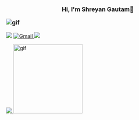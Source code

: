 ### <center>Hi, I'm Shreyan Gautam👋</center><p><img align="" alt="gif" src ="https://github.com/shreyangautam/desktop-tutorial/blob/main/jump-hello-transparent.gif"  >

<a href="https://github.com/shreyangautam"><img src="https://img.shields.io/badge/Github-%23000000.svg?&style=for-the-badge&logo=github&logoColor=white"></a>
<a href="mailto:shreyangautam005@gmail.com"><img alt="Gmail" src="https://img.shields.io/badge/Gmail-D14836?style=for-the-badge&logo=gmail&logoColor=white"> <a/>
<a href ="https://www.linkedin.com/in/shreyan-gautam-8889201ba/"><img src="https://img.shields.io/badge/linkedin-%230077B5.svg?&style=for-the-badge&logo=linkedin&logoColor=white"><br>
<div>
<img src="https://github-readme-stats.vercel.app/api?username=shreyangautam&&show_icons=true&title_color=ffffff&icon_color=F5AC20&text_color=daf7dc&bg_color=ff105f" >
  <img align="" alt="gif" src ="https://github.com/shreyangautam/desktop-tutorial/blob/main/booting-up-developer-economy-how-tech-startups-are-helping-coders-build-and-test-software-faster.gif" height="190">
  </div>
<!--<div class="badge-base LI-profile-badge" data-locale="en_US" data-size="medium" data-theme="dark" data-type="VERTICAL" data-vanity="shreyan-gautam-8889201ba" data-version="v1"><a class="badge-base__link LI-simple-link" href="https://in.linkedin.com/in/shreyan-gautam-8889201ba?trk=profile-badge">Shreyan Gautam</a></div>//
              
<!--
**shreyangautam/shreyangautam** is a ✨ _special_ ✨ repository because its `README.md` (this file) appears on your GitHub profile.

Here are some ideas to get you started:

- 🔭 I’m currently working on ...
- 🌱 I’m currently learning ...
- 👯 I’m looking to collaborate on ...
- 🤔 I’m looking for help with ...
- 💬 Ask me about ...
- 📫 How to reach me: ...
- 😄 Pronouns: ...
- ⚡ Fun fact: ...
-->
